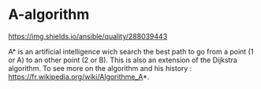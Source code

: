 # A-algorithm         
https://img.shields.io/ansible/quality/288039443

A* is an artificial intelligence wich search the best path to go from a point (1 or A) to an other point (2 or B).
This is also an extension of the Dijkstra algorithm.
To see more on the algorithm and his history : https://fr.wikipedia.org/wiki/Algorithme_A*.
